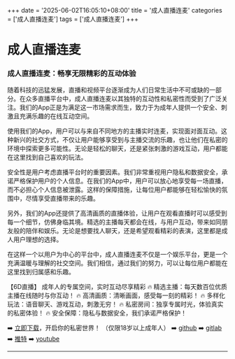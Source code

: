 +++
date = '2025-06-02T16:05:10+08:00'
title = '成人直播连麦'
categories = ['成人直播连麦']
tags = ['成人直播连麦']
+++

# 成人直播连麦

### 成人直播连麦：畅享无限精彩的互动体验

随着科技的迅猛发展，直播和视频平台逐渐成为人们日常生活中不可或缺的一部分。在众多直播平台中，成人直播连麦以其独特的互动性和私密性而受到了广泛关注。我们的App正是为满足这一市场需求而生，致力于为成年人提供一个安全、刺激且充满乐趣的在线互动空间。

使用我们的App，用户可以与来自不同地方的主播实时连麦，实现面对面互动。这种新兴的社交方式，不仅让用户能够享受到与主播交流的乐趣，也让他们在私密的环境中探索更多可能性。无论是轻松的聊天，还是紧张刺激的游戏互动，用户都能在这里找到自己喜欢的玩法。

安全性是用户考虑直播平台时的重要因素。我们非常重视用户隐私和数据安全，承诺严格保护用户的个人信息。在我们的App中，用户可以放心地享受每一场直播，而不必担心个人信息被泄露。这样的保障措施，让每位用户都能够在轻松愉快的氛围中，尽情享受直播带来的乐趣。

另外，我们的App还提供了高清画质的直播体验，让用户在观看直播时可以感受到每一个细节，仿佛身临其境。精选的主播每天都会在线，与用户互动，带来如同朋友般的陪伴和娱乐。无论是想要找人聊天，还是希望观看精彩的表演，这里都是成人用户理想的选择。

在这样一个以用户为中心的平台中，成人直播连麦不仅是一个娱乐平台，更是一个充满温暖与理解的社交空间。我们相信，通过我们的努力，可以让每位用户都能在这里找到归属感和乐趣。

【6D直播】
成年人的专属空间，实时互动尽享精彩
🔥 精选主播：每天数百位优质主播在线随时与你互动！
🔥 高清画质：清晰画面，感受每一刻的精彩！
🔥 多样化玩法：语音聊天、游戏互动，刺激无穷！
🔥 私密房间：独享专属时光，体验真实的私密体验！
🔥 安全保障：隐私与数据安全，我们承诺严格保护！

➡️ [立即下载](https://down123.s3.ap-east-1.amazonaws.com/down/down.html?channelCode=blog)，开启你的私密世界！
（仅限18岁以上成年人）
➡️ [github](https://aldult-live.github.io/)
➡️ [gitlab](https://seo-09598d.gitlab.io/)
➡️ [推特](https://x.com/wegame33)
➡️ [youtube](https://www.youtube.com/@6Dlive)

---
